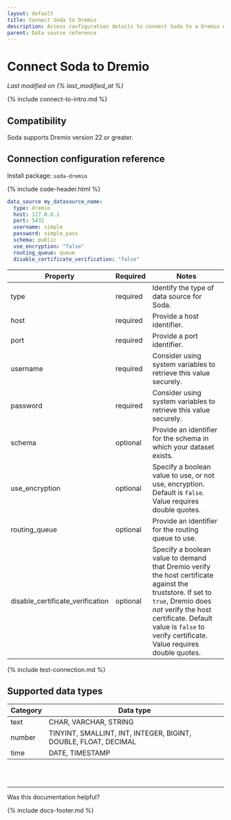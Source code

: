 ```yaml
---
layout: default
title: Connect Soda to Dremio
description: Access configuration details to connect Soda to a Dremio data source.
parent: Data source reference
---
```


# Connect Soda to Dremio
*Last modified on {% last_modified_at %}*

{% include connect-to-intro.md %}

## Compatibility
Soda supports Dremio version 22 or greater.

## Connection configuration reference

Install package: `soda-dremio`

{% include code-header.html %}
```yaml
data_source my_datasource_name:
  type: dremio
  host: 127.0.0.1
  port: 5432
  username: simple
  password: simple_pass
  schema: public
  use_encryption: "false"
  routing_queue: queue
  disable_certificate_verification: "false"

```

| Property                         | Required | Notes                                                                                          |
| -------------------------------- | -------- | ---------------------------------------------------------------------------------------------- |
| type                             | required | Identify the type of data source for Soda.                                                     |
| host                             | required | Provide a host identifier.                                                                     |
| port                             | required | Provide a port identifier.                                                                     |
| username                         | required | Consider using system variables to retrieve this value securely.                               |
| password                         | required | Consider using system variables to retrieve this value securely.                               |
| schema                           | optional | Provide an identifier for the schema in which your dataset exists.                             |
| use_encryption                   | optional | Specify a boolean value to use, or not use, encryption. Default is `false`. Value requires double quotes. |
| routing_queue                    | optional | Provide an identifier for the routing queue to use.                                            |
| disable_certificate_verification | optional | Specify a boolean value to demand that Dremio verify the host certificate against the truststore. If set to `true`, Dremio does *not* verify the host certificate. Default value is `false` to verify certificate. Value requires double quotes. |


{% include test-connection.md %}


## Supported data types

| Category | Data type                                                       |
| -------- | --------------------------------------------------------------- |
| text     | CHAR, VARCHAR, STRING                                           |
| number   | TINYINT, SMALLINT, INT, INTEGER, BIGINT, DOUBLE, FLOAT, DECIMAL |
| time     | DATE, TIMESTAMP                                                 |

<br />
<br />

---

Was this documentation helpful?

<!-- LikeBtn.com BEGIN -->
<span class="likebtn-wrapper" data-theme="tick" data-i18n_like="Yes" data-ef_voting="grow" data-show_dislike_label="true" data-counter_zero_show="true" data-i18n_dislike="No"></span>
<script>(function(d,e,s){if(d.getElementById("likebtn_wjs"))return;a=d.createElement(e);m=d.getElementsByTagName(e)[0];a.async=1;a.id="likebtn_wjs";a.src=s;m.parentNode.insertBefore(a, m)})(document,"script","//w.likebtn.com/js/w/widget.js");</script>
<!-- LikeBtn.com END -->

{% include docs-footer.md %}
